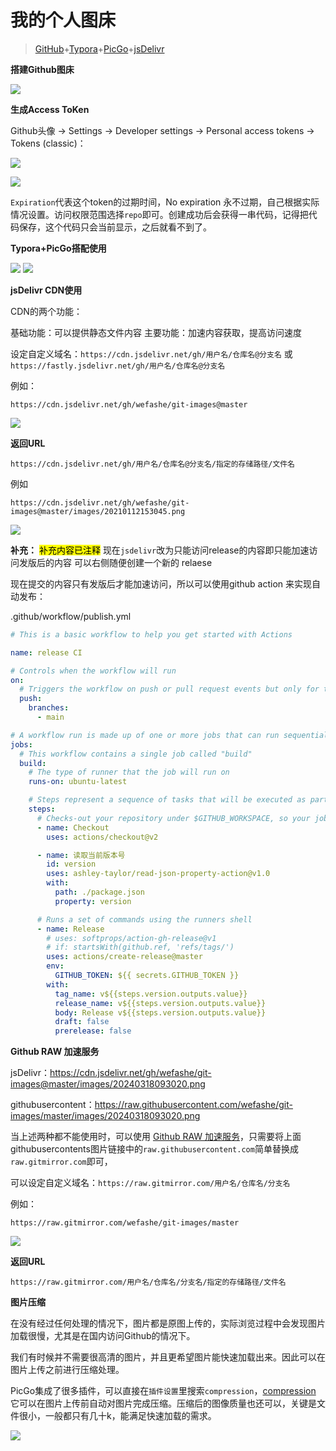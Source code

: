 # 我的个人图床

> [GitHub](https://github.com/wefashe/git-images)+[Typora](https://www.typora.net/#windows)+[PicGo](https://github.com/Molunerfinn/PicGo/releases)+[jsDelivr](https://www.jsdelivr.com/?docs=gh "jsDelivr 是一个免费开源的 CDN 解决方案,是首个「打通中国大陆与海外的免费CDN服务」")



**搭建Github图床**

![](https://raw.gitmirror.com/wefashe/git-images/master/images/202403181027645.png)



**生成Access ToKen**

Github头像 -> Settings -> Developer settings -> Personal access tokens -> Tokens (classic)：

![](https://raw.gitmirror.com/wefashe/git-images/master/images/202403181033161.png)

![](https://raw.gitmirror.com/wefashe/git-images/master/images/202403181034949.png)

`Expiration`代表这个token的过期时间，No expiration 永不过期，自己根据实际情况设置。访问权限范围选择`repo`即可。创建成功后会获得一串代码，记得把代码保存，这个代码只会当前显示，之后就看不到了。



**Typora+PicGo搭配使用**

<img src="https://cdn.jsdelivr.net/gh/wefashe/git-images@master/images/20200310202556.png">

<img src="https://cdn.jsdelivr.net/gh/wefashe/git-images@master/images/20210112153557.png">



**jsDelivr CDN使用**

CDN的两个功能：

基础功能：可以提供静态文件内容
主要功能：加速内容获取，提高访问速度  

设定自定义域名：`https://cdn.jsdelivr.net/gh/用户名/仓库名@分支名` 或 `https://fastly.jsdelivr.net/gh/用户名/仓库名@分支名`

例如：

`https://cdn.jsdelivr.net/gh/wefashe/git-images@master`

<img src="https://cdn.jsdelivr.net/gh/wefashe/git-images@master/images/20210112155305.png">

**返回URL**

`https://cdn.jsdelivr.net/gh/用户名/仓库名@分支名/指定的存储路径/文件名`

例如

`https://cdn.jsdelivr.net/gh/wefashe/git-images@master/images/20210112153045.png`

<img src="https://cdn.jsdelivr.net/gh/wefashe/git-images@master/images/20210112175811.png">



**补充：**  <mark>补充内容已注释</mark>
现在`jsdelivr`改为只能访问release的内容即只能加速访问发版后的内容
可以右侧随便创建一个新的 relaese

现在提交的内容只有发版后才能加速访问，所以可以使用github action 来实现自动发布：

.github/workflow/publish.yml 

```yml
# This is a basic workflow to help you get started with Actions

name: release CI

# Controls when the workflow will run
on:
  # Triggers the workflow on push or pull request events but only for the main branch
  push:
    branches:
      - main

# A workflow run is made up of one or more jobs that can run sequentially or in parallel
jobs:
  # This workflow contains a single job called "build"
  build:
    # The type of runner that the job will run on
    runs-on: ubuntu-latest

    # Steps represent a sequence of tasks that will be executed as part of the job
    steps:
      # Checks-out your repository under $GITHUB_WORKSPACE, so your job can access it
      - name: Checkout
        uses: actions/checkout@v2

      - name: 读取当前版本号
        id: version
        uses: ashley-taylor/read-json-property-action@v1.0
        with:
          path: ./package.json
          property: version

      # Runs a set of commands using the runners shell
      - name: Release
        # uses: softprops/action-gh-release@v1
        # if: startsWith(github.ref, 'refs/tags/')
        uses: actions/create-release@master
        env:
          GITHUB_TOKEN: ${{ secrets.GITHUB_TOKEN }}
        with:
          tag_name: v${{steps.version.outputs.value}}
          release_name: v${{steps.version.outputs.value}}
          body: Release v${{steps.version.outputs.value}}
          draft: false
          prerelease: false
```



**Github RAW 加速服务**

jsDelivr：<https://cdn.jsdelivr.net/gh/wefashe/git-images@master/images/20240318093020.png>

githubusercontent：<https://raw.githubusercontent.com/wefashe/git-images/master/images/20240318093020.png>

当上述两种都不能使用时，可以使用 [Github RAW 加速服务](https://gitmirror.com/raw.html)，只需要将上面githubusercontents图片链接中的`raw.githubusercontent.com`简单替换成`raw.gitmirror.com`即可，

可以设定自定义域名：`https://raw.gitmirror.com/用户名/仓库名/分支名`

例如：

`https://raw.gitmirror.com/wefashe/git-images/master`

![](https://raw.gitmirror.com/wefashe/git-images/master/images/202403181017592.png)

**返回URL**

`https://raw.gitmirror.com/用户名/仓库名/分支名/指定的存储路径/文件名`



**图片压缩**

在没有经过任何处理的情况下，图片都是原图上传的，实际浏览过程中会发现图片加载很慢，尤其是在国内访问Github的情况下。

我们有时候并不需要很高清的图片，并且更希望图片能快速加载出来。因此可以在图片上传之前进行压缩处理。

PicGo集成了很多插件，可以直接在`插件设置`里搜索`compression`，[compression](https://github.com/Redns/picgo-plugin-compression) 它可以在图片上传前自动对图片完成压缩。压缩后的图像质量也还可以，关键是文件很小，一般都只有几十k，能满足快速加载的需求。

![](https://cdn.jsdelivr.net/gh/wefashe/git-images@master/images/20240318093941.png)
